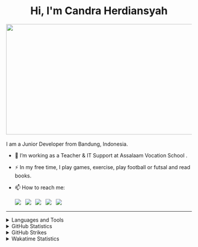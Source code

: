 <h1 align="center">
  Hi, I'm <strong>Candra Herdiansyah</strong>
</h1>
<div align="center">
  <img src="https://media.giphy.com/media/dWesBcTLavkZuG35MI/giphy.gif" width="600" height="300"/>
</div>

I am a Junior Developer from Bandung, Indonesia.

- :telescope: I’m working as a Teacher & IT Support at Assalaam Vocation School .

- :zap: In my free time, I play games, exercise, play football or futsal and read books.

- :mailbox: How to reach me: <br><br> <a href="https://linkedin.com/in/kangcandraa"><img src="https://img.shields.io/badge/LinkedIn-0077B5?style=for-the-badge&logo=linkedin&logoColor=white"></a> &nbsp;  <a href="https://youtube.com/candraherdiansyah"><img src="https://img.shields.io/badge/YouTube-FF0000?style=for-the-badge&logo=youtube&logoColor=white"></a> &nbsp; <a href="https://twitter.com/kangcandra_"><img src="https://img.shields.io/badge/Twitter-1DA1F2?style=for-the-badge&logo=twitter&logoColor=white"></a> &nbsp; <a href="https://medium.com/@candraherdiansyah14"><img src="https://img.shields.io/badge/Medium-12100E?style=for-the-badge&logo=medium&logoColor=white"></a> &nbsp; <a href="https://instagram.com/kangcandra_"><img src="https://img.shields.io/badge/Instagram-E4405F?style=for-the-badge&logo=instagram&logoColor=white" /></a>

---
<details>
  <summary>Languages and Tools</summary>
  <hr />
  <div>
    <img
    src="https://github.com/devicons/devicon/blob/master/icons/git/git-original-wordmark.svg"
    title="Git"
    **alt="Git"
    width="40"
    height="40"
  /> &nbsp;
  <img
    src="https://github.com/devicons/devicon/blob/master/icons/php/php-original.svg"
    title="PHP"
    **alt="PHP"
    width="40"
    height="40"
  /> &nbsp;
  <img
    src="https://github.com/devicons/devicon/blob/master/icons/laravel/laravel-plain-wordmark.svg"
    title="Laravel"
    **alt="Laravel"
    width="40"
    height="40"
  /> &nbsp;
  <img
    src="https://github.com/devicons/devicon/blob/master/icons/mysql/mysql-original-wordmark.svg"
    title="MySQL"
    **alt="MySQL"
    width="40"
    height="40"
  /> &nbsp;
  <img src="https://github.com/devicons/devicon/blob/master/icons/javascript/javascript-original.svg" title="JavaScript" alt="JavaScript" width="40" height="40"/>&nbsp;
    <img src="https://github.com/devicons/devicon/blob/master/icons/nodejs/nodejs-original-wordmark.svg" title="NodeJS" alt="NodeJS" width="40" height="40"/>&nbsp;
    <img src="https://github.com/devicons/devicon/blob/master/icons/flutter/flutter-original.svg" title="Flutter" alt="Flutter" width="40" height="40"/>&nbsp;
    <img src="https://github.com/devicons/devicon/blob/master/icons/html5/html5-original.svg" title="HTML5" alt="HTML" width="40" height="40"/>&nbsp;
    <img src="https://github.com/devicons/devicon/blob/master/icons/react/react-original-wordmark.svg" title="React" alt="React" width="40" height="40"/>&nbsp;

  </div>
</details>

<details>
  <summary>GitHub Statistics</summary>
  <hr />
  <p align="left">
    &nbsp;<img src="https://github-readme-stats.vercel.app/api?username=kangcand&show_icons=true" alt="kangcand" />
  </p>

  <p align="left">
    <img height="154" src="https://github-readme-stats.vercel.app/api/top-langs/?username=kangcand&layout=compact&hide=php&langs_count=6" />
  </p>
</details>


<details>
  <summary>GitHub Strikes</summary>
  
  <hr />
  <p align="left">
    <img src="https://github-readme-streak-stats.herokuapp.com/?user=kangcand&" alt="kangcand" />
  </p>
</details>

<details>
  <summary>Wakatime Statistics</summary>
  <hr />
  
  <p align="left">
   <a href="https://wakatime.com"><img src="https://wakatime.com/share/@878ce06a-daf4-416d-9b45-449849d54c31/ac3227d6-5d17-474c-94e2-8e3d829e5c85.png" /></a>
  </p>
</details>


